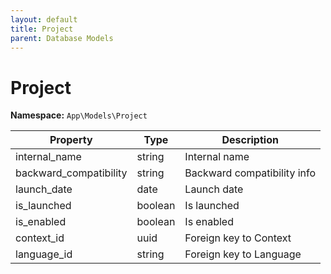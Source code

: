 ```yaml
---
layout: default
title: Project
parent: Database Models
---
```

# Project

**Namespace:** `App\Models\Project`

| Property               | Type    | Description                 |
| ---------------------- | ------- | --------------------------- |
| internal_name          | string  | Internal name               |
| backward_compatibility | string  | Backward compatibility info |
| launch_date            | date    | Launch date                 |
| is_launched            | boolean | Is launched                 |
| is_enabled             | boolean | Is enabled                  |
| context_id             | uuid    | Foreign key to Context      |
| language_id            | string  | Foreign key to Language     |

